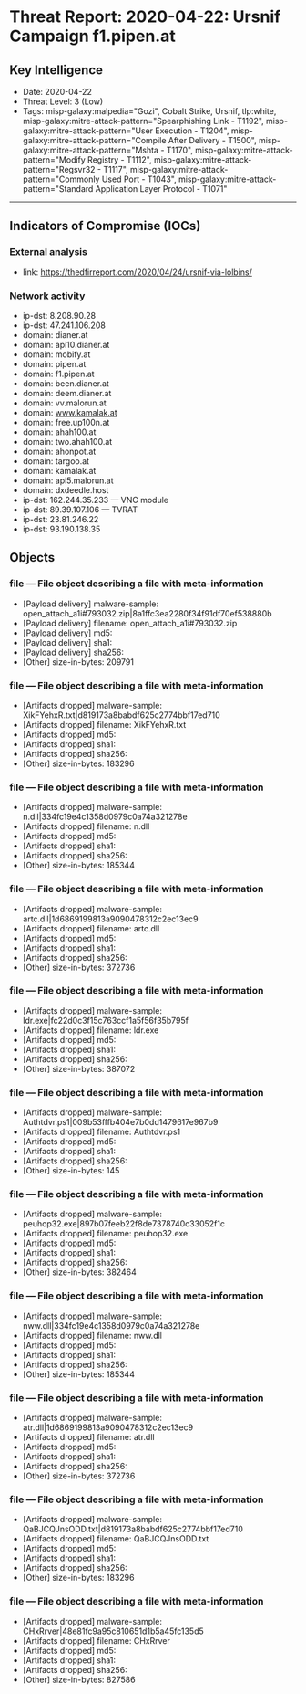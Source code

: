# Threat Report: 2020-04-22: Ursnif Campaign f1.pipen.at


## Key Intelligence
* Date: 2020-04-22
* Threat Level: 3 (Low)
* Tags: misp-galaxy:malpedia="Gozi", Cobalt Strike, Ursnif, tlp:white, misp-galaxy:mitre-attack-pattern="Spearphishing Link - T1192", misp-galaxy:mitre-attack-pattern="User Execution - T1204", misp-galaxy:mitre-attack-pattern="Compile After Delivery - T1500", misp-galaxy:mitre-attack-pattern="Mshta - T1170", misp-galaxy:mitre-attack-pattern="Modify Registry - T1112", misp-galaxy:mitre-attack-pattern="Regsvr32 - T1117", misp-galaxy:mitre-attack-pattern="Commonly Used Port - T1043", misp-galaxy:mitre-attack-pattern="Standard Application Layer Protocol - T1071"

---

## Indicators of Compromise (IOCs)
### External analysis
* link: https://thedfirreport.com/2020/04/24/ursnif-via-lolbins/

### Network activity
* ip-dst: 8.208.90.28
* ip-dst: 47.241.106.208
* domain: dianer.at
* domain: api10.dianer.at
* domain: mobify.at
* domain: pipen.at
* domain: f1.pipen.at
* domain: been.dianer.at
* domain: deem.dianer.at
* domain: vv.malorun.at
* domain: www.kamalak.at
* domain: free.up100n.at
* domain: ahah100.at
* domain: two.ahah100.at
* domain: ahonpot.at
* domain: targoo.at
* domain: kamalak.at
* domain: api5.malorun.at
* domain: dxdeedle.host
* ip-dst: 162.244.35.233 — VNC module
* ip-dst: 89.39.107.106 — TVRAT
* ip-dst: 23.81.246.22
* ip-dst: 93.190.138.35

## Objects
### file — File object describing a file with meta-information
* [Payload delivery] malware-sample: open_attach_a1i#793032.zip|8a1ffc3ea2280f34f91df70ef538880b
* [Payload delivery] filename: open_attach_a1i#793032.zip
* [Payload delivery] md5: <md5>
* [Payload delivery] sha1: <sha1>
* [Payload delivery] sha256: <sha256>
* [Other] size-in-bytes: 209791

### file — File object describing a file with meta-information
* [Artifacts dropped] malware-sample: XikFYehxR.txt|d819173a8babdf625c2774bbf17ed710
* [Artifacts dropped] filename: XikFYehxR.txt
* [Artifacts dropped] md5: <md5>
* [Artifacts dropped] sha1: <sha1>
* [Artifacts dropped] sha256: <sha256>
* [Other] size-in-bytes: 183296

### file — File object describing a file with meta-information
* [Artifacts dropped] malware-sample: n.dll|334fc19e4c1358d0979c0a74a321278e
* [Artifacts dropped] filename: n.dll
* [Artifacts dropped] md5: <md5>
* [Artifacts dropped] sha1: <sha1>
* [Artifacts dropped] sha256: <sha256>
* [Other] size-in-bytes: 185344

### file — File object describing a file with meta-information
* [Artifacts dropped] malware-sample: artc.dll|1d6869199813a9090478312c2ec13ec9
* [Artifacts dropped] filename: artc.dll
* [Artifacts dropped] md5: <md5>
* [Artifacts dropped] sha1: <sha1>
* [Artifacts dropped] sha256: <sha256>
* [Other] size-in-bytes: 372736

### file — File object describing a file with meta-information
* [Artifacts dropped] malware-sample: ldr.exe|fc22d0c3f15c763ccf1a5f56f35b795f
* [Artifacts dropped] filename: ldr.exe
* [Artifacts dropped] md5: <md5>
* [Artifacts dropped] sha1: <sha1>
* [Artifacts dropped] sha256: <sha256>
* [Other] size-in-bytes: 387072

### file — File object describing a file with meta-information
* [Artifacts dropped] malware-sample: Authtdvr.ps1|009b53fffb404e7b0dd1479617e967b9
* [Artifacts dropped] filename: Authtdvr.ps1
* [Artifacts dropped] md5: <md5>
* [Artifacts dropped] sha1: <sha1>
* [Artifacts dropped] sha256: <sha256>
* [Other] size-in-bytes: 145

### file — File object describing a file with meta-information
* [Artifacts dropped] malware-sample: peuhop32.exe|897b07feeb22f8de7378740c33052f1c
* [Artifacts dropped] filename: peuhop32.exe
* [Artifacts dropped] md5: <md5>
* [Artifacts dropped] sha1: <sha1>
* [Artifacts dropped] sha256: <sha256>
* [Other] size-in-bytes: 382464

### file — File object describing a file with meta-information
* [Artifacts dropped] malware-sample: nww.dll|334fc19e4c1358d0979c0a74a321278e
* [Artifacts dropped] filename: nww.dll
* [Artifacts dropped] md5: <md5>
* [Artifacts dropped] sha1: <sha1>
* [Artifacts dropped] sha256: <sha256>
* [Other] size-in-bytes: 185344

### file — File object describing a file with meta-information
* [Artifacts dropped] malware-sample: atr.dll|1d6869199813a9090478312c2ec13ec9
* [Artifacts dropped] filename: atr.dll
* [Artifacts dropped] md5: <md5>
* [Artifacts dropped] sha1: <sha1>
* [Artifacts dropped] sha256: <sha256>
* [Other] size-in-bytes: 372736

### file — File object describing a file with meta-information
* [Artifacts dropped] malware-sample: QaBJCQJnsODD.txt|d819173a8babdf625c2774bbf17ed710
* [Artifacts dropped] filename: QaBJCQJnsODD.txt
* [Artifacts dropped] md5: <md5>
* [Artifacts dropped] sha1: <sha1>
* [Artifacts dropped] sha256: <sha256>
* [Other] size-in-bytes: 183296

### file — File object describing a file with meta-information
* [Artifacts dropped] malware-sample: CHxRrver|48e81fc9a95c810651d1b5a45fc135d5
* [Artifacts dropped] filename: CHxRrver
* [Artifacts dropped] md5: <md5>
* [Artifacts dropped] sha1: <sha1>
* [Artifacts dropped] sha256: <sha256>
* [Other] size-in-bytes: 827586
